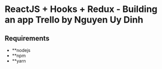 # ReactJS + Hooks + Redux - Building an app Trello by Nguyen Uy Dinh

## Requirements

* **nodejs
* **npm
* **yarn
